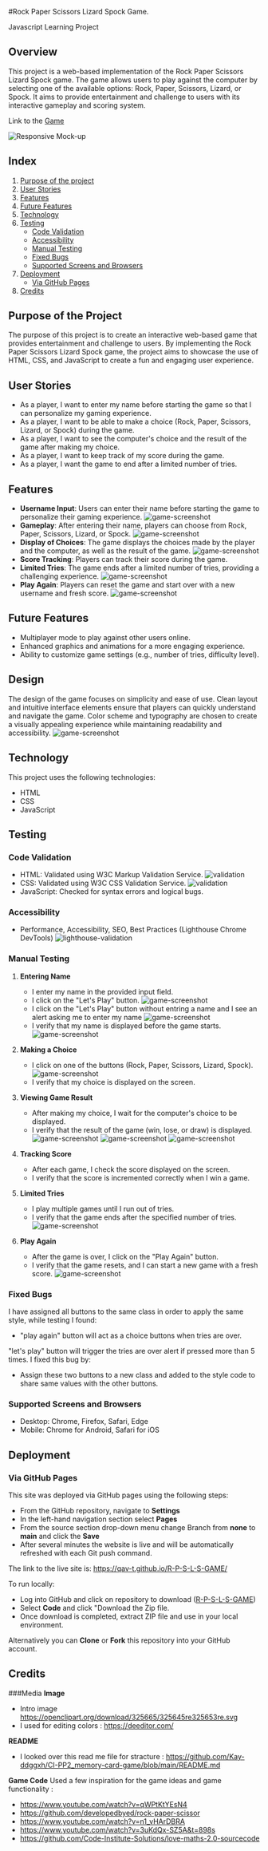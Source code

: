 #Rock Paper Scissors Lizard Spock Game.

Javascript Learning Project

## Overview
This project is a web-based implementation of the Rock Paper Scissors Lizard Spock game. The game allows users to play against the computer by selecting one of the available options: Rock, Paper, Scissors, Lizard, or Spock. It aims to provide entertainment and challenge to users with its interactive gameplay and scoring system.

Link to the [Game](https://qav-t.github.io/R-P-S-L-S-GAME/)

![Responsive Mock-up](readme-imgs/respons-cover.png)

## Index
1. [Purpose of the project](#purpose-of-the-project)
2. [User Stories](#user-stories)
3. [Features](#features)
4. [Future Features](#future-features)
5. [Technology](#technology)
6. [Testing](#testing)
    - [Code Validation](#code-validation)
    - [Accessibility](#accessibility)
    - [Manual Testing](#manual-testing)
    - [Fixed Bugs](#fixed-bugs)
    - [Supported Screens and Browsers](#supported-screens-and-browsers)
7. [Deployment](#deployment)
    - [Via GitHub Pages](#via-github-pages)
9. [Credits](#credits)

## Purpose of the Project
The purpose of this project is to create an interactive web-based game that provides entertainment and challenge to users. By implementing the Rock Paper Scissors Lizard Spock game, the project aims to showcase the use of HTML, CSS, and JavaScript to create a fun and engaging user experience.

## User Stories
- As a player, I want to enter my name before starting the game so that I can personalize my gaming experience.
- As a player, I want to be able to make a choice (Rock, Paper, Scissors, Lizard, or Spock) during the game.
- As a player, I want to see the computer's choice and the result of the game after making my choice.
- As a player, I want to keep track of my score during the game.
- As a player, I want the game to end after a limited number of tries.

## Features
- **Username Input**: Users can enter their name before starting the game to personalize their gaming experience.
 ![game-screenshot](readme-imgs/enter-name.png)
- **Gameplay**: After entering their name, players can choose from Rock, Paper, Scissors, Lizard, or Spock.
 ![game-screenshot](readme-imgs/choices.png)
- **Display of Choices**: The game displays the choices made by the player and the computer, as well as the result of the game.
 ![game-screenshot](readme-imgs/display-choices.png)
- **Score Tracking**: Players can track their score during the game.
- **Limited Tries**: The game ends after a limited number of tries, providing a challenging experience.
 ![game-screenshot](readme-imgs/tries-and-score.png)
- **Play Again**: Players can reset the game and start over with a new username and fresh score.
 ![game-screenshot](readme-imgs/play-again.png)

## Future Features
- Multiplayer mode to play against other users online.
- Enhanced graphics and animations for a more engaging experience.
- Ability to customize game settings (e.g., number of tries, difficulty level).

## Design
The design of the game focuses on simplicity and ease of use. Clean layout and intuitive interface elements ensure that players can quickly understand and navigate the game. Color scheme and typography are chosen to create a visually appealing experience while maintaining readability and accessibility.
![game-screenshot](readme-imgs/full-page.png)

## Technology
This project uses the following technologies:
- HTML
- CSS
- JavaScript

## Testing
### Code Validation
- HTML: Validated using W3C Markup Validation Service.
![validation](readme-imgs/html-validation.png)
- CSS: Validated using W3C CSS Validation Service.
![validation](readme-imgs/css-validation.png)
- JavaScript: Checked for syntax errors and logical bugs.

### Accessibility
- Performance, Accessibility, SEO, Best Practices (Lighthouse Chrome DevTools)
 ![lighthouse-validation](readme-imgs/lighthouse.png)

### Manual Testing
1. **Entering Name**
    - I enter my name in the provided input field.
    - I click on the "Let's Play" button.
      ![game-screenshot](readme-imgs/enter-name-val.png)
    - I click on the "Let's Play" button without entring a name and I see an alert asking me to enter my name
        ![game-screenshot](readme-imgs/enter-name-alert.png)
    - I verify that my name is displayed before the game starts.
        ![game-screenshot](readme-imgs/reset-game.png)

2. **Making a Choice**
    - I click on one of the buttons (Rock, Paper, Scissors, Lizard, Spock).
    ![game-screenshot](readme-imgs/choices.png)
    - I verify that my choice is displayed on the screen.

3. **Viewing Game Result**
    - After making my choice, I wait for the computer's choice to be displayed.
    - I verify that the result of the game (win, lose, or draw) is displayed.
        ![game-screenshot](readme-imgs/win.png)
        ![game-screenshot](readme-imgs/draw.png)
        ![game-screenshot](readme-imgs/lost.png)


4. **Tracking Score**
    - After each game, I check the score displayed on the screen.
    - I verify that the score is incremented correctly when I win a game.

5. **Limited Tries**
    - I play multiple games until I run out of tries.
    - I verify that the game ends after the specified number of tries.
        ![game-screenshot](readme-imgs/tries-and-score.png)

6. **Play Again**
    - After the game is over, I click on the "Play Again" button.
    - I verify that the game resets, and I can start a new game with a fresh score.
        ![game-screenshot](readme-imgs/reset-game.png)

### Fixed Bugs
I have assigned all buttons to the same class in order to apply the same style, while testing I found: 
- "play again" button will act as a choice buttons when tries are over.
  
"let's play" button will trigger the tries are over alert if pressed more than 5 times. I fixed this bug by:
-  Assign these two buttons to a new class and added to the style code to share same values with the other buttons.

### Supported Screens and Browsers
- Desktop: Chrome, Firefox, Safari, Edge
- Mobile: Chrome for Android, Safari for iOS

## Deployment
### Via GitHub Pages
This site was deployed via GitHub pages using the following steps:
- From the GitHub repository, navigate to **Settings**
- In the left-hand navigation section select **Pages**
- From the source section drop-down menu change Branch from **none** to **main** and click the **Save**
- After several minutes the website is live and will be automatically refreshed with each Git push command.

The link to the live site is: https://qav-t.github.io/R-P-S-L-S-GAME/

To run locally:
- Log into GitHub and click on repository to download ([R-P-S-L-S-GAME](https://github.com/QAV-T/R-P-S-L-S-GAME))
- Select **Code** and click "Download the Zip file.
- Once download is completed, extract ZIP file and use in your local environment.

Alternatively you can **Clone** or **Fork** this repository into your GitHub account.

## Credits
###Media
**Image**
- Intro image https://openclipart.org/download/325665/325645re325653re.svg
- I used for editing colors : https://deeditor.com/

**README**
- I looked over this read me file for stracture : https://github.com/Kay-ddggxh/CI-PP2_memory-card-game/blob/main/README.md

**Game Code**
Used a few inspiration for the game ideas and game functionality : 
- https://www.youtube.com/watch?v=qWPtKtYEsN4
- https://github.com/developedbyed/rock-paper-scissor
- https://www.youtube.com/watch?v=n1_vHArDBRA
- https://www.youtube.com/watch?v=3uKdQx-SZ5A&t=898s
- https://github.com/Code-Institute-Solutions/love-maths-2.0-sourcecode

